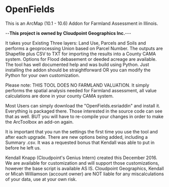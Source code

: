 # OpenFields
This is an ArcMap (10.1 - 10.6) Addon for Farmland Assessment in Illinois.

--__This project is owned by Cloudpoint Geographics Inc.__---

It takes your Existing Three layers: Land Use, Parcels and Soils and performs a geoprocessing Union based on Parcel Number. The outputs are Shapefile plus CSV to TXT for importing the results into a County CAMA system.  Options for Flood debasement or deeded acreage are available. The tool has well documented help and was build using Python. Just installing the addon should be straightforward OR you can modify the Python for your own customization. 

Please note: THIS TOOL DOES NO FARMLAND VALUATION. It simply performs the spatial analysis needed for Farmland assessment, all value calculations are done in your county CAMA system. 


Most Users can simply download the "OpenFields.esriaddin" and install it. Everything is packaged there. Those interested in the source code can see that as well. BUT you will have to re-compile your changes in order to make the ArcToolbox an add-on again. 


It is important that you run the settings the first time you use the tool and after each upgrade. There are new options being added, including a Summary .csv. It was a requested bonus that Kendall was able to put in before he left us. 

Kendall Knapp (Cloudpoint's Genius Intern) created this December 2016. We are available for customization and will support those customizations, however the base script is available AS IS. Cloudpoint Geographics, Kendall or Micah Williamson (account owner) are NOT liable for any miscalculations of your data, use at your own risk.
